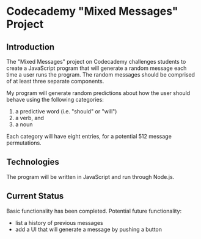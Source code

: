 # Codecademy "Mixed Messages" Project

## Introduction
The "Mixed Messages" project on Codecademy challenges students to create a JavaScript program that will generate a random message each time a user runs the program. The random messages should be comprised of at least three separate components.

My program will generate random predictions about how the user should behave using the following categories:
1. a predictive word (i.e. "should" or "will")
2. a verb, and
3. a noun

Each category will have eight entries, for a potential 512 message permutations. 

## Technologies
The program will be written in JavaScript and run through Node.js.

## Current Status
Basic functionality has been completed. Potential future functionality:
- list a history of previous messages
- add a UI that will generate a message by pushing a button